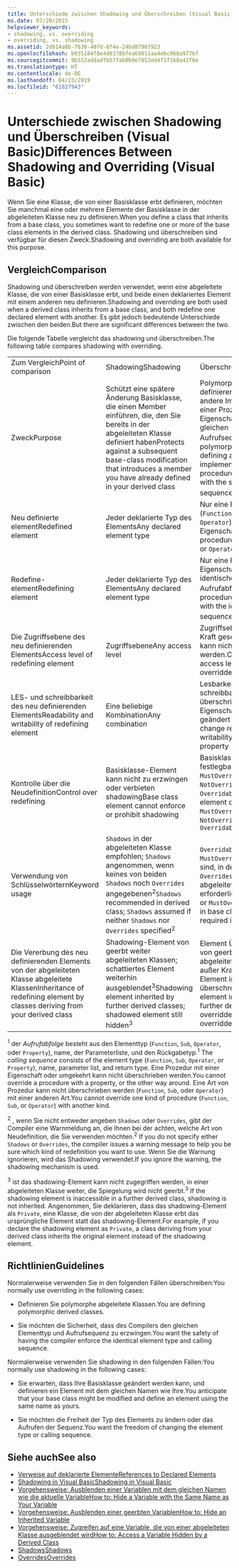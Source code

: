 ```yaml
---
title: Unterschiede zwischen Shadowing und Überschreiben (Visual Basic)
ms.date: 07/20/2015
helpviewer_keywords:
- shadowing, vs. overriding
- overriding, vs. shadowing
ms.assetid: 2d014a0b-7630-407d-8f4e-24bd87987923
ms.openlocfilehash: b935184f0e4d0378bfea69811aa4e6c068a9776f
ms.sourcegitcommit: 9b552addadfb57fab0b9e7852ed4f1f1b8a42f8e
ms.translationtype: HT
ms.contentlocale: de-DE
ms.lasthandoff: 04/23/2019
ms.locfileid: "61827943"
---
```

# <a name="differences-between-shadowing-and-overriding-visual-basic"></a><span data-ttu-id="29593-102">Unterschiede zwischen Shadowing und Überschreiben (Visual Basic)</span><span class="sxs-lookup"><span data-stu-id="29593-102">Differences Between Shadowing and Overriding (Visual Basic)</span></span>
<span data-ttu-id="29593-103">Wenn Sie eine Klasse, die von einer Basisklasse erbt definieren, möchten Sie manchmal eine oder mehrere Elemente der Basisklasse in der abgeleiteten Klasse neu zu definieren.</span><span class="sxs-lookup"><span data-stu-id="29593-103">When you define a class that inherits from a base class, you sometimes want to redefine one or more of the base class elements in the derived class.</span></span> <span data-ttu-id="29593-104">Shadowing und überschreiben sind verfügbar für diesen Zweck.</span><span class="sxs-lookup"><span data-stu-id="29593-104">Shadowing and overriding are both available for this purpose.</span></span>  
  
## <a name="comparison"></a><span data-ttu-id="29593-105">Vergleich</span><span class="sxs-lookup"><span data-stu-id="29593-105">Comparison</span></span>  
 <span data-ttu-id="29593-106">Shadowing und überschreiben werden verwendet, wenn eine abgeleitete Klasse, die von einer Basisklasse erbt, und beide einen deklariertes Element mit einem anderen neu definieren.</span><span class="sxs-lookup"><span data-stu-id="29593-106">Shadowing and overriding are both used when a derived class inherits from a base class, and both redefine one declared element with another.</span></span> <span data-ttu-id="29593-107">Es gibt jedoch bedeutende Unterschiede zwischen den beiden.</span><span class="sxs-lookup"><span data-stu-id="29593-107">But there are significant differences between the two.</span></span>  
  
 <span data-ttu-id="29593-108">Die folgende Tabelle vergleicht das shadowing und überschreiben.</span><span class="sxs-lookup"><span data-stu-id="29593-108">The following table compares shadowing with overriding.</span></span>  
  
||||  
|---|---|---|  
|<span data-ttu-id="29593-109">Zum Vergleich</span><span class="sxs-lookup"><span data-stu-id="29593-109">Point of comparison</span></span>|<span data-ttu-id="29593-110">Shadowing</span><span class="sxs-lookup"><span data-stu-id="29593-110">Shadowing</span></span>|<span data-ttu-id="29593-111">Überschreiben</span><span class="sxs-lookup"><span data-stu-id="29593-111">Overriding</span></span>|  
|<span data-ttu-id="29593-112">Zweck</span><span class="sxs-lookup"><span data-stu-id="29593-112">Purpose</span></span>|<span data-ttu-id="29593-113">Schützt eine spätere Änderung Basisklasse, die einen Member einführen, die, den Sie bereits in der abgeleiteten Klasse definiert haben</span><span class="sxs-lookup"><span data-stu-id="29593-113">Protects against a subsequent base-class modification that introduces a member you have already defined in your derived class</span></span>|<span data-ttu-id="29593-114">Polymorphie erreicht, definieren Sie eine andere Implementierung einer Prozedur oder Eigenschaft mit dem gleichen Aufrufsequenz<sup>1</sup></span><span class="sxs-lookup"><span data-stu-id="29593-114">Achieves polymorphism by defining a different implementation of a procedure or property with the same calling sequence<sup>1</sup></span></span>|  
|<span data-ttu-id="29593-115">Neu definierte element</span><span class="sxs-lookup"><span data-stu-id="29593-115">Redefined element</span></span>|<span data-ttu-id="29593-116">Jeder deklarierte Typ des Elements</span><span class="sxs-lookup"><span data-stu-id="29593-116">Any declared element type</span></span>|<span data-ttu-id="29593-117">Nur eine Prozedur (`Function`, `Sub`, oder `Operator`) oder eine Eigenschaft</span><span class="sxs-lookup"><span data-stu-id="29593-117">Only a procedure (`Function`, `Sub`, or `Operator`) or property</span></span>|  
|<span data-ttu-id="29593-118">Redefine-element</span><span class="sxs-lookup"><span data-stu-id="29593-118">Redefining element</span></span>|<span data-ttu-id="29593-119">Jeder deklarierte Typ des Elements</span><span class="sxs-lookup"><span data-stu-id="29593-119">Any declared element type</span></span>|<span data-ttu-id="29593-120">Nur eine Prozedur oder Eigenschaft mit einer identischen Aufrufabfolge<sup>1</sup></span><span class="sxs-lookup"><span data-stu-id="29593-120">Only a procedure or property with the identical calling sequence<sup>1</sup></span></span>|  
|<span data-ttu-id="29593-121">Die Zugriffsebene des neu definierenden Elements</span><span class="sxs-lookup"><span data-stu-id="29593-121">Access level of redefining element</span></span>|<span data-ttu-id="29593-122">Zugriffsebene</span><span class="sxs-lookup"><span data-stu-id="29593-122">Any access level</span></span>|<span data-ttu-id="29593-123">Zugriffsebene außer Kraft gesetztes Element kann nicht geändert werden.</span><span class="sxs-lookup"><span data-stu-id="29593-123">Cannot change access level of overridden element</span></span>|  
|<span data-ttu-id="29593-124">LES- und schreibbarkeit des neu definierenden Elements</span><span class="sxs-lookup"><span data-stu-id="29593-124">Readability and writability of redefining element</span></span>|<span data-ttu-id="29593-125">Eine beliebige Kombination</span><span class="sxs-lookup"><span data-stu-id="29593-125">Any combination</span></span>|<span data-ttu-id="29593-126">Lesbarkeit und schreibbarkeit der überschriebenen Eigenschaft kann nicht geändert werden.</span><span class="sxs-lookup"><span data-stu-id="29593-126">Cannot change readability or writability of overridden property</span></span>|  
|<span data-ttu-id="29593-127">Kontrolle über die Neudefinition</span><span class="sxs-lookup"><span data-stu-id="29593-127">Control over redefining</span></span>|<span data-ttu-id="29593-128">Basisklasse-Element kann nicht zu erzwingen oder verbieten shadowing</span><span class="sxs-lookup"><span data-stu-id="29593-128">Base class element cannot enforce or prohibit shadowing</span></span>|<span data-ttu-id="29593-129">Basisklassenelement festlegbaren `MustOverride`, `NotOverridable`, oder `Overridable`</span><span class="sxs-lookup"><span data-stu-id="29593-129">Base class element can specify `MustOverride`, `NotOverridable`, or `Overridable`</span></span>|  
|<span data-ttu-id="29593-130">Verwendung von Schlüsselwörtern</span><span class="sxs-lookup"><span data-stu-id="29593-130">Keyword usage</span></span>|<span data-ttu-id="29593-131">`Shadows` in der abgeleiteten Klasse empfohlen; `Shadows` angenommen, wenn keines von beiden `Shadows` noch `Overrides` angegebenen<sup>2</sup></span><span class="sxs-lookup"><span data-stu-id="29593-131">`Shadows` recommended in derived class; `Shadows` assumed if neither `Shadows` nor `Overrides` specified<sup>2</sup></span></span>|<span data-ttu-id="29593-132">`Overridable` oder `MustOverride` erforderlich sind, in der Basisklasse; `Overrides` in einer abgeleiteten Klasse erforderlich</span><span class="sxs-lookup"><span data-stu-id="29593-132">`Overridable` or `MustOverride` required in base class; `Overrides` required in derived class</span></span>|  
|<span data-ttu-id="29593-133">Die Vererbung des neu definierenden Elements von der abgeleiteten Klasse abgeleitete Klassen</span><span class="sxs-lookup"><span data-stu-id="29593-133">Inheritance of redefining element by classes deriving from your derived class</span></span>|<span data-ttu-id="29593-134">Shadowing-Element von geerbt weiter abgeleiteten Klassen; schattiertes Element weiterhin ausgeblendet<sup>3</sup></span><span class="sxs-lookup"><span data-stu-id="29593-134">Shadowing element inherited by further derived classes; shadowed element still hidden<sup>3</sup></span></span>|<span data-ttu-id="29593-135">Element Überschreiben von geerbten weiter abgeleiteten Klassen; außer Kraft gesetztes Element immer noch überschreiben.</span><span class="sxs-lookup"><span data-stu-id="29593-135">Overriding element inherited by further derived classes; overridden element still overridden</span></span>|  
  
 <span data-ttu-id="29593-136"><sup>1</sup> der *Aufrufabfolge* besteht aus den Elementtyp (`Function`, `Sub`, `Operator`, oder `Property`), name, der Parameterliste, und den Rückgabetyp.</span><span class="sxs-lookup"><span data-stu-id="29593-136"><sup>1</sup> The *calling sequence* consists of the element type (`Function`, `Sub`, `Operator`, or `Property`), name, parameter list, and return type.</span></span> <span data-ttu-id="29593-137">Eine Prozedur mit einer Eigenschaft oder umgekehrt kann nicht überschrieben werden.</span><span class="sxs-lookup"><span data-stu-id="29593-137">You cannot override a procedure with a property, or the other way around.</span></span> <span data-ttu-id="29593-138">Eine Art von Prozedur kann nicht überschrieben werden (`Function`, `Sub`, oder `Operator`) mit einer anderen Art.</span><span class="sxs-lookup"><span data-stu-id="29593-138">You cannot override one kind of procedure (`Function`, `Sub`, or `Operator`) with another kind.</span></span>  
  
 <span data-ttu-id="29593-139"><sup>2</sup> , wenn Sie nicht entweder angeben `Shadows` oder `Overrides`, gibt der Compiler eine Warnmeldung an, die Ihnen bei der achten, welche Art von Neudefinition, die Sie verwenden möchten.</span><span class="sxs-lookup"><span data-stu-id="29593-139"><sup>2</sup> If you do not specify either `Shadows` or `Overrides`, the compiler issues a warning message to help you be sure which kind of redefinition you want to use.</span></span> <span data-ttu-id="29593-140">Wenn Sie die Warnung ignorieren, wird das Shadowing verwendet.</span><span class="sxs-lookup"><span data-stu-id="29593-140">If you ignore the warning, the shadowing mechanism is used.</span></span>  
  
 <span data-ttu-id="29593-141"><sup>3</sup> ist das shadowing-Element kann nicht zugegriffen werden, in einer abgeleiteten Klasse weiter, die Spiegelung wird nicht geerbt.</span><span class="sxs-lookup"><span data-stu-id="29593-141"><sup>3</sup> If the shadowing element is inaccessible in a further derived class, shadowing is not inherited.</span></span> <span data-ttu-id="29593-142">Angenommen, Sie deklarieren, dass das shadowing-Element als `Private`, eine Klasse, die von der abgeleiteten Klasse erbt das ursprüngliche Element statt das shadowing-Element.</span><span class="sxs-lookup"><span data-stu-id="29593-142">For example, if you declare the shadowing element as `Private`, a class deriving from your derived class inherits the original element instead of the shadowing element.</span></span>  
  
## <a name="guidelines"></a><span data-ttu-id="29593-143">Richtlinien</span><span class="sxs-lookup"><span data-stu-id="29593-143">Guidelines</span></span>  
 <span data-ttu-id="29593-144">Normalerweise verwenden Sie in den folgenden Fällen überschreiben:</span><span class="sxs-lookup"><span data-stu-id="29593-144">You normally use overriding in the following cases:</span></span>  
  
- <span data-ttu-id="29593-145">Definieren Sie polymorphe abgeleitete Klassen.</span><span class="sxs-lookup"><span data-stu-id="29593-145">You are defining polymorphic derived classes.</span></span>  
  
- <span data-ttu-id="29593-146">Sie möchten die Sicherheit, dass des Compilers den gleichen Elementtyp und Aufrufsequenz zu erzwingen.</span><span class="sxs-lookup"><span data-stu-id="29593-146">You want the safety of having the compiler enforce the identical element type and calling sequence.</span></span>  
  
 <span data-ttu-id="29593-147">Normalerweise verwenden Sie shadowing in den folgenden Fällen:</span><span class="sxs-lookup"><span data-stu-id="29593-147">You normally use shadowing in the following cases:</span></span>  
  
- <span data-ttu-id="29593-148">Sie erwarten, dass Ihre Basisklasse geändert werden kann, und definieren ein Element mit dem gleichen Namen wie Ihre.</span><span class="sxs-lookup"><span data-stu-id="29593-148">You anticipate that your base class might be modified and define an element using the same name as yours.</span></span>  
  
- <span data-ttu-id="29593-149">Sie möchten die Freiheit der Typ des Elements zu ändern oder das Aufrufen der Sequenz.</span><span class="sxs-lookup"><span data-stu-id="29593-149">You want the freedom of changing the element type or calling sequence.</span></span>  
  
## <a name="see-also"></a><span data-ttu-id="29593-150">Siehe auch</span><span class="sxs-lookup"><span data-stu-id="29593-150">See also</span></span>

- [<span data-ttu-id="29593-151">Verweise auf deklarierte Elemente</span><span class="sxs-lookup"><span data-stu-id="29593-151">References to Declared Elements</span></span>](../../../../visual-basic/programming-guide/language-features/declared-elements/references-to-declared-elements.md)
- [<span data-ttu-id="29593-152">Shadowing in Visual Basic</span><span class="sxs-lookup"><span data-stu-id="29593-152">Shadowing in Visual Basic</span></span>](../../../../visual-basic/programming-guide/language-features/declared-elements/shadowing.md)
- [<span data-ttu-id="29593-153">Vorgehensweise: Ausblenden einer Variablen mit dem gleichen Namen wie die aktuelle Variable</span><span class="sxs-lookup"><span data-stu-id="29593-153">How to: Hide a Variable with the Same Name as Your Variable</span></span>](../../../../visual-basic/programming-guide/language-features/declared-elements/how-to-hide-a-variable-with-the-same-name-as-your-variable.md)
- [<span data-ttu-id="29593-154">Vorgehensweise: Ausblenden einer geerbten Variablen</span><span class="sxs-lookup"><span data-stu-id="29593-154">How to: Hide an Inherited Variable</span></span>](../../../../visual-basic/programming-guide/language-features/declared-elements/how-to-hide-an-inherited-variable.md)
- [<span data-ttu-id="29593-155">Vorgehensweise: Zugreifen auf eine Variable, die von einer abgeleiteten Klasse ausgeblendet wird</span><span class="sxs-lookup"><span data-stu-id="29593-155">How to: Access a Variable Hidden by a Derived Class</span></span>](../../../../visual-basic/programming-guide/language-features/declared-elements/how-to-access-a-variable-hidden-by-a-derived-class.md)
- [<span data-ttu-id="29593-156">Shadows</span><span class="sxs-lookup"><span data-stu-id="29593-156">Shadows</span></span>](../../../../visual-basic/language-reference/modifiers/shadows.md)
- [<span data-ttu-id="29593-157">Overrides</span><span class="sxs-lookup"><span data-stu-id="29593-157">Overrides</span></span>](../../../../visual-basic/language-reference/modifiers/overrides.md)
